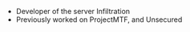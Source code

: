 - Developer of the server Infiltration
- Previously worked on ProjectMTF, and Unsecured

<!---
Evan-27-dev/Evan-27-dev is a ✨ special ✨ repository because its `README.md` (this file) appears on your GitHub profile.
You can click the Preview link to take a look at your changes.
--->

